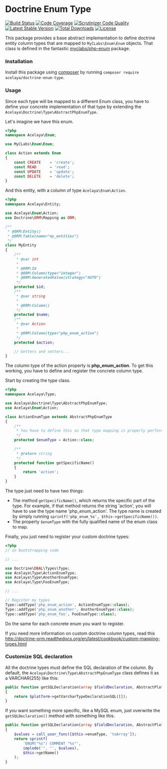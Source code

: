 # Doctrine Enum Type

[![Build Status](https://travis-ci.org/acelaya/doctrine-enum-type.svg?branch=master)](https://travis-ci.org/acelaya/doctrine-enum-type)
[![Code Coverage](https://scrutinizer-ci.com/g/acelaya/doctrine-enum-type/badges/coverage.png?b=master)](https://scrutinizer-ci.com/g/acelaya/doctrine-enum-type/?branch=master)
[![Scrutinizer Code Quality](https://scrutinizer-ci.com/g/acelaya/doctrine-enum-type/badges/quality-score.png?b=master)](https://scrutinizer-ci.com/g/acelaya/doctrine-enum-type/?branch=master)
[![Latest Stable Version](https://poser.pugx.org/acelaya/doctrine-enum-type/v/stable.png)](https://packagist.org/packages/acelaya/doctrine-enum-type)
[![Total Downloads](https://poser.pugx.org/acelaya/doctrine-enum-type/downloads.png)](https://packagist.org/packages/acelaya/doctrine-enum-type)
[![License](https://poser.pugx.org/acelaya/doctrine-enum-type/license.png)](https://packagist.org/packages/acelaya/doctrine-enum-type)

This package provides a base abstract implementation to define doctrine entity column types that are mapped to `MyCLabs\Enum\Enum` objects. That class is defined in the fantastic [myclabs/php-enum](https://github.com/myclabs/php-enum) package.

### Installation

Install this package using [composer](https://getcomposer.org/) by running `composer require acelaya/doctrine-enum-type`.

### Usage

Since each type will be mapped to a different Enum class, you have to define your concrete implementation of that type by extending the `Acelaya\Doctrine\Type\AbstractPhpEnumType`.

Let's imagine we have this enum.

```php
<?php
namespace Acelaya\Enum;

use MyCLabs\Enum\Enum;

class Action extends Enum
{
    const CREATE    = 'create';
    const READ      = 'read';
    const UPDATE    = 'update';
    const DELETE    = 'delete';
}
```

And this entity, with a column of type `Acelaya\Enum\Action`.

```php
<?php
namespace Acelaya\Entity;

use Acelaya\Enum\Action;
use Doctrine\ORM\Mapping as ORM;

/**
 * @ORM\Entity()
 * @ORM\Table(name="my_entities")
 */
class MyEntity
{
    /**
     * @var int
     *
     * @ORM\Id
     * @ORM\Column(type="integer")
     * @ORM\GeneratedValue(strategy="AUTO")
     */
    protected $id;
    /**
     * @var string
     *
     * @ORM\Column()
     */
    protected $name;
    /**
     * @var Action
     *
     * @ORM\Column(type="php_enum_action")
     */
    protected $action;

    // Getters and setters...
}
```

The column type of the action property is **php_enum_action**. To get this working, you have to define and register the concrete column type.

Start by creating the type class.

```php
<?php
namespace Acelaya\Type;

use Acelaya\Doctrine\Type\AbstractPhpEnumType;
use Acelaya\Enum\Action;

class ActionEnumType extends AbstractPhpEnumType
{
    /**
     * You have to define this so that type mapping is properly performed
     */
    protected $enumType = Action::class;

    /**
     * @return string
     */
    protected function getSpecificName()
    {
        return 'action';
    }
}
```

The type just need to have two things:

* The method `getSpecificName()`, which returns the specific part of the type. For example, if that method returns the string 'action', you will have to use the type name 'php_enum_action'. The type name is created by simply running `sprintf('php_enum_%s', $this->getSpecificName())`.
* The property `$enumType` with the fully qualified name of the enum class to map.

Finally, you just need to register your custom doctrine types:

```php
<?php
// in bootstrapping code

// ...

use Doctrine\DBAL\Types\Type;
use Acelaya\Type\ActionEnumType;
use Acelaya\Type\AnotherEnumType;
use Acelaya\Type\FooEnumType;

// ...

// Register my types
Type::addType('php_enum_action', ActionEnumType::class);
Type::addType('php_enum_another', AnotherEnumType::class);
Type::addType('php_enum_foo', FooEnumType::class);
```

Do the same for each concrete enum you want to register.

If you need more information on custom doctrine column types, read this http://doctrine-orm.readthedocs.org/en/latest/cookbook/custom-mapping-types.html

### Customize SQL declaration

All the doctrine types must define the SQL declaration of the column. By default, the `Acelaya\Doctrine\Type\AbstractPhpEnumType` class defines it as a VARCHAR(255) like this:

```php
public function getSQLDeclaration(array $fieldDeclaration, AbstractPlatform $platform)
{
    return $platform->getVarcharTypeDeclarationSQL([]);
}
```

If you want something more specific, like a MySQL enum, just overwrite the `getSQLDeclaration()` method with something like this.

```php
public function getSQLDeclaration(array $fieldDeclaration, AbstractPlatform $platform)
{
    $values = call_user_func([$this->enumType, 'toArray']);
    return sprintf(
        'ENUM("%s") COMMENT "%s"',
        implode('", "', $values),
        $this->getName()
    );
}
```
